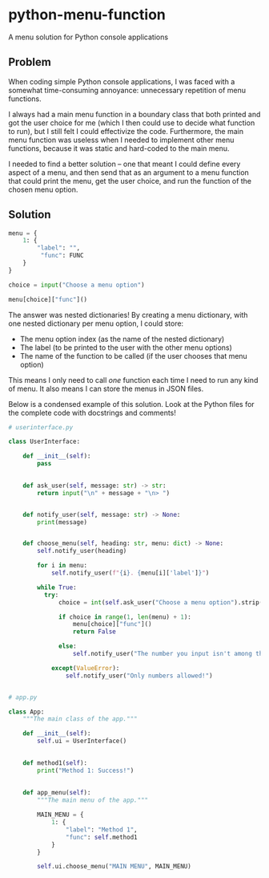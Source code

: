 # python-menu-function
A menu solution for Python console applications

## Problem
When coding simple Python console applications, I was faced with a somewhat time-consuming annoyance: unnecessary repetition of menu functions. 

I always had a main menu function in a boundary class that both printed and got the user choice for me (which I then could use to decide what function to run), but I still felt I could effectivize the code. Furthermore, the main menu function was useless when I needed to implement other menu functions, because it was static and hard-coded to the main menu.

I needed to find a better solution – one that meant I could define every aspect of a menu, and then send that as an argument to a menu function that could print the menu, get the user choice, and run the function of the chosen menu option.


## Solution
```python
menu = {
    1: {
        "label": "",
         "func": FUNC
    }
}

choice = input("Choose a menu option")

menu[choice]["func"]()

```
The answer was nested dictionaries! By creating a menu dictionary, with one nested dictionary per menu option, I could store:
* The menu option index (as the name of the nested dictionary)
* The label (to be printed to the user with the other menu options)
* The name of the function to be called (if the user chooses that menu option)

This means I only need to call *one* function each time I need to run any kind of menu. It also means I can store the menus in JSON files.

Below is a condensed example of this solution. Look at the Python files for the complete code with docstrings and comments!

```python
# userinterface.py

class UserInterface:

    def __init__(self):
        pass
        

    def ask_user(self, message: str) -> str:
        return input("\n" + message + "\n> ")


    def notify_user(self, message: str) -> None:
        print(message)


    def choose_menu(self, heading: str, menu: dict) -> None:
        self.notify_user(heading)

        for i in menu:
            self.notify_user(f"{i}. {menu[i]['label']}")

        while True:
          try:
              choice = int(self.ask_user("Choose a menu option").strip())

              if choice in range(1, len(menu) + 1):
                  menu[choice]["func"]()
                  return False

              else: 
                  self.notify_user("The number you input isn't among the menu options.")

            except(ValueError):
                self.notify_user("Only numbers allowed!")


# app.py

class App:
    """The main class of the app."""

    def __init__(self):
        self.ui = UserInterface()

    
    def method1(self):
        print("Method 1: Success!")
    
    
    def app_menu(self):
        """The main menu of the app."""

        MAIN_MENU = {
            1: {
                "label": "Method 1",
                "func": self.method1
            }
        }

        self.ui.choose_menu("MAIN MENU", MAIN_MENU)
```
